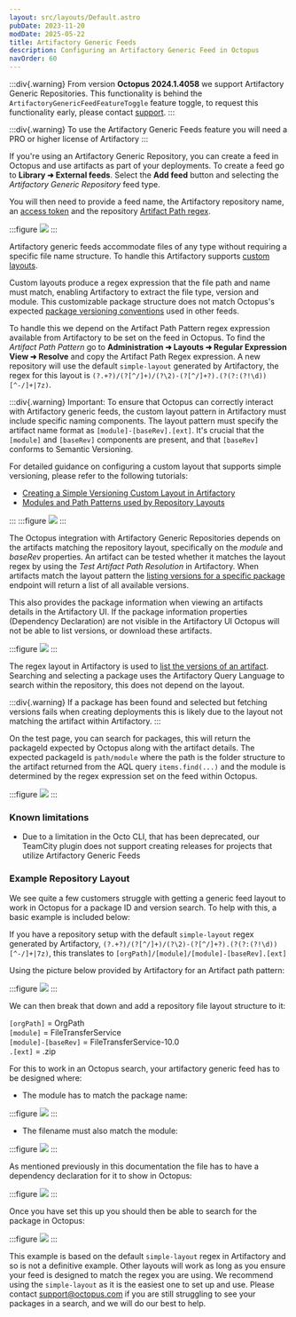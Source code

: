 ```yaml
---
layout: src/layouts/Default.astro
pubDate: 2023-11-20
modDate: 2025-05-22
title: Artifactory Generic Feeds
description: Configuring an Artifactory Generic Feed in Octopus
navOrder: 60
---
```


:::div{.warning}
From version **Octopus 2024.1.4058** we support Artifactory Generic Repositories. This functionality is behind the `ArtifactoryGenericFeedFeatureToggle` feature toggle, to request this functionality early, please contact [support](https://octopus.com/support).
:::

:::div{.warning}
To use the Artifactory Generic Feeds feature you will need a PRO or higher license of Artifactory
:::

If you're using an Artifactory Generic Repository, you can create a feed in Octopus and use artifacts as part of your deployments. To create a feed go to **Library ➜ External feeds**. Select the **Add feed** button and selecting the _Artifactory Generic Repository_ feed type.

You will then need to provide a feed name, the Artifactory repository name, an [access token](https://oc.to/ArtifactoryAccessToken) and the repository [Artifact Path regex](https://jfrog.com/help/r/jfrog-artifactory-documentation/layout-configuration).

:::figure
![](/docs/packaging-applications/package-repositories/images/artifactory-generic-feed-creation.png)
:::

Artifactory generic feeds accommodate files of any type without requiring a specific file name structure. To handle this Artifactory supports [custom layouts](https://jfrog.com/help/r/jfrog-artifactory-documentation/layout-configuration). 

Custom layouts produce a regex expression that the file path and name must match, enabling Artifactory to extract the file type, version and module. This customizable package structure does not match Octopus's expected [package versioning conventions](/docs/packaging-applications/create-packages/versioning) used in other feeds. 

To handle this we depend on the Artifact Path Pattern regex expression available from Artifactory to be set on the feed in Octopus. 
To find the _Artifact Path Pattern_ go to **Administration ➜ Layouts ➜ Regular Expression View ➜ Resolve** and copy the Artifact Path Regex expression. A new repository will use the default `simple-layout` generated by Artifactory, the regex for this layout is <code>(?<orgPath>.+?)/(?<module>[^/]+)/(?<module>\2)-(?<baseRev>[^/]+?)\.(?<ext>(?:(?!\d))[^\-/]+|7z)</code>.

:::div{.warning}
Important: To ensure that Octopus can correctly interact with Artifactory generic feeds, the custom layout pattern in Artifactory must include specific naming components. The layout pattern must specify the artifact name format as `[module]-[baseRev].[ext]`. It's crucial that the `[module]` and `[baseRev]` components are present, and that `[baseRev]` conforms to Semantic Versioning.

For detailed guidance on configuring a custom layout that supports simple versioning, please refer to the following tutorials: 
* [Creating a Simple Versioning Custom Layout in Artifactory](https://jfrog.com/help/r/jfrog-artifactory-documentation/configure-repository-layouts)
* [Modules and Path Patterns used by Repository Layouts](https://jfrog.com/help/r/jfrog-artifactory-documentation/modules-and-path-patterns-used-by-repository-layouts)



:::
:::figure
![](/docs/packaging-applications/package-repositories/images/artifactory-generic-feeds-custom-layout.png)
:::

The Octopus integration with Artifactory Generic Repositories depends on the artifacts matching the repository layout, specifically on the _module_ and _baseRev_ properties. An artifact can be tested whether it matches the layout regex by using the _Test Artifact Path Resolution_ in Artifactory. When artifacts match the layout pattern the [listing versions for a specific package](https://oc.to/ArtifactVersionSearch) endpoint will return a list of all available versions. 

This also provides the package information when viewing an artifacts details in the Artifactory UI. If the package information properties (Dependency Declaration) are not visible in the Artifactory UI Octopus will not be able to list versions, or download these artifacts.

:::figure
![](/docs/packaging-applications/package-repositories/images/artifactory-generic-feed-package-information.png)
:::

The regex layout in Artifactory is used to [list the versions of an artifact](https://oc.to/ArtifactVersionSearch). Searching and selecting a package uses the Artifactory Query Language to search within the repository, this does not depend on the layout.

:::div{.warning}
If a package has been found and selected but fetching versions fails when creating deployments this is likely due to the layout not matching the artifact within Artifactory.
:::

On the test page, you can search for packages, this will return the packageId expected by Octopus along with the artifact details. The expected packageId is `path/module` where the path is the folder structure to the artifact returned from the AQL query <code>items.find(...)</code> and the module is determined by the regex expression set on the feed within Octopus.

:::figure
![](/docs/packaging-applications/package-repositories/images/artifactory-generic-feed-test.png)
:::

### Known limitations

- Due to a limitation in the Octo CLI, that has been deprecated, our TeamCity plugin does not support creating releases for projects that utilize Artifactory Generic Feeds

### Example Repository Layout

We see quite a few customers struggle with getting a generic feed layout to work in Octopus for a package ID and version search. To help with this, a basic example is included below:

If you have a repository setup with the default `simple-layout` regex generated by Artifactory, <code>(?<orgPath>.+?)/(?<module>[^/]+)/(?<module>\2)-(?<baseRev>[^/]+?)\.(?<ext>(?:(?!\d))[^\-/]+|7z)</code>, this translates to `[orgPath]/[module]/[module]-[baseRev].[ext]`

Using the picture below provided by Artifactory for an Artifact path pattern:

:::figure
![](/docs/packaging-applications/package-repositories/images/artifactory-generic-feed-path-pattern.png)
:::

We can then break that down and add a repository file layout structure to it:

`[orgPath]` = OrgPath <br> 
`[module]` = FileTransferService <br>
`[module]-[baseRev]` = FileTransferService-10.0 <br>
`.[ext]` = .zip <br>

For this to work in an Octopus search, your artifactory generic feed has to be designed where:

- The module has to match the package name:

:::figure
![](/docs/packaging-applications/package-repositories/images/artifactory-generic-feed-file-layout1.png)
:::

- The filename must also match the module:

:::figure
![](/docs/packaging-applications/package-repositories/images/artifactory-generic-feed-file-layout2.png)
:::

As mentioned previously in this documentation the file has to have a dependency declaration for it to show in Octopus:

:::figure
![](/docs/packaging-applications/package-repositories/images/artifactory-generic-feed-package-information.png)
:::

Once you have set this up you should then be able to search for the package in Octopus:

:::figure
![](/docs/packaging-applications/package-repositories/images/artifactory-generic-feed-package-search-example.png)
:::

This example is based on the default `simple-layout` regex in Artifactory and so is not a definitive example. Other layouts will work as long as you ensure your feed is designed to match the regex you are using. We recommend using the `simple-layout` as it is the easiest one to set up and use. Please contact support@octopus.com if you are still struggling to see your packages in a search, and we will do our best to help.
